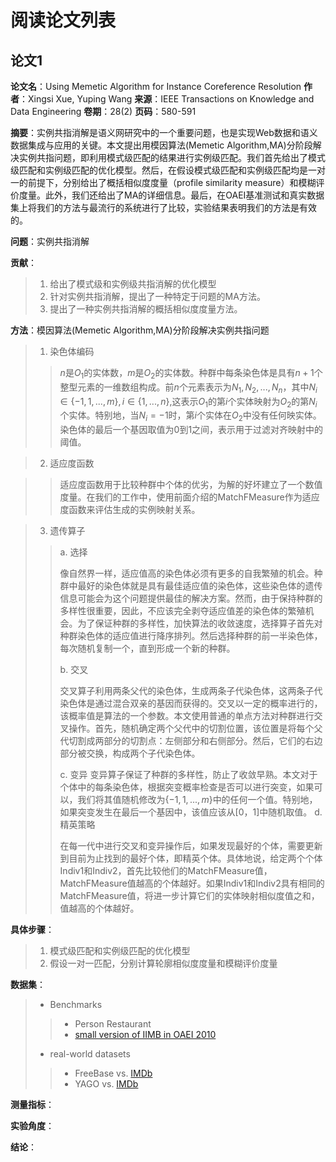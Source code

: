 # 阅读论文列表

## 论文1

**论文名**：Using Memetic Algorithm for Instance Coreference Resolution
**作者**：Xingsi Xue, Yuping Wang
**来源**：IEEE Transactions on Knowledge and Data Engineering
**卷期**：28(2)
**页码**：580-591

**摘要**：实例共指消解是语义网研究中的一个重要问题，也是实现Web数据和语义数据集成与应用的关键。本文提出用模因算法(Memetic Algorithm,MA)分阶段解决实例共指问题，即利用模式级匹配的结果进行实例级匹配。我们首先给出了模式级匹配和实例级匹配的优化模型。然后，在假设模式级匹配和实例级匹配均是一对一的前提下，分别给出了概括相似度度量（profile similarity measure）和模糊评价度量。此外，我们还给出了MA的详细信息。最后，在OAEI基准测试和真实数据集上将我们的方法与最流行的系统进行了比较，实验结果表明我们的方法是有效的。

**问题**：实例共指消解

**贡献**：

> 1. 给出了模式级和实例级共指消解的优化模型
> 2. 针对实例共指消解，提出了一种特定于问题的MA方法。
> 3. 提出了一种实例共指消解的概括相似度度量方法。

**方法**：模因算法(Memetic Algorithm,MA)分阶段解决实例共指问题

> 1. 染色体编码
> 
>> $n$是$O_1$的实体数，$m$是$O_2$的实体数。种群中每条染色体是具有$n+1$个整型元素的一维数组构成。前$n$个元素表示为$N_1,N_2,...,N_n$，其中$N_i \in \{-1,1,...,m\},i \in \{1,...,n\}$,这表示$O_1$的第$i$个实体映射为$O_2$的第$N_i$个实体。特别地，当$N_i=-1$时，第$i$个实体在$O_2$中没有任何映实体。染色体的最后一个基因取值为0到1之间，表示用于过滤对齐映射中的阈值。

> 2. 适应度函数

>> 适应度函数用于比较种群中个体的优劣，为解的好坏建立了一个数值度量。在我们的工作中，使用前面介绍的MatchFMeasure作为适应度函数来评估生成的实例映射关系。

> 3. 遗传算子
> 
>> a. 选择
>>
>> 像自然界一样，适应值高的染色体必须有更多的自我繁殖的机会。种群中最好的染色体就是具有最佳适应值的染色体，这些染色体的遗传信息可能会为这个问题提供最佳的解决方案。然而，由于保持种群的多样性很重要，因此，不应该完全剥夺适应值差的染色体的繁殖机会。为了保证种群的多样性，加快算法的收敛速度，选择算子首先对种群染色体的适应值进行降序排列。然后选择种群的前一半染色体，每次随机复制一个，直到形成一个新的种群。
>>
>> b. 交叉
>>
>> 交叉算子利用两条父代的染色体，生成两条子代染色体，这两条子代染色体是通过混合双亲的基因而获得的。交叉以一定的概率进行的，该概率值是算法的一个参数。本文使用普通的单点方法对种群进行交叉操作。首先，随机确定两个父代中的切割位置，该位置是将每个父代切割成两部分的切割点：左侧部分和右侧部分。然后，它们的右边部分被交换，构成两个子代染色体。
>>
>> c. 变异
>> 变异算子保证了种群的多样性，防止了收敛早熟。本文对于个体中的每条染色体，根据突变概率检查是否可以进行突变，如果可以，我们将其值随机修改为$\{-1,1,...,m\}$中的任何一个值。特别地，如果突变发生在最后一个基因中，该值应该从[0，1]中随机取值。
>> d. 精英策略
>>
>> 在每一代中进行交叉和变异操作后，如果发现最好的个体，需要更新到目前为止找到的最好个体，即精英个体。具体地说，给定两个个体Indiv1和Indiv2，首先比较他们的MatchFMeasure值，MatchFMeasure值越高的个体越好。如果Indiv1和Indiv2具有相同的MatchFMeasure值，将进一步计算它们的实体映射相似度值之和，值越高的个体越好。



**具体步骤**：

> 1. 模式级匹配和实例级匹配的优化模型
> 2. 假设一对一匹配，分别计算轮廓相似度度量和模糊评价度量

**数据集**：

> * Benchmarks
>>
>> * Person Restaurant
>> * [small version of IIMB in OAEI 2010](http://oaei.ontologymatching.org/)
>
> * real-world datasets
>
>> * FreeBase vs. [IMDb](http://www.imdb.com)
>> * YAGO vs. [IMDb](http://www.imdb.com)

**测量指标**：

**实验角度**：

**结论**：
